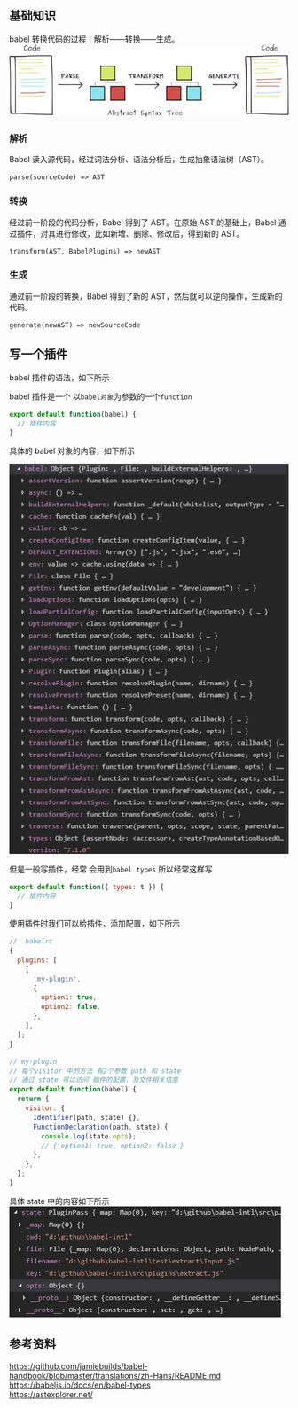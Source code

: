 ## 基础知识

babel 转换代码的过程：解析——转换——生成。
![](./image/babel_process.png)

### 解析

Babel 读入源代码，经过词法分析、语法分析后，生成抽象语法树（AST）。

```
parse(sourceCode) => AST
```

### 转换

经过前一阶段的代码分析，Babel 得到了 AST。在原始 AST 的基础上，Babel 通过插件，对其进行修改，比如新增、删除、修改后，得到新的 AST。

```
transform(AST, BabelPlugins) => newAST
```

### 生成

通过前一阶段的转换，Babel 得到了新的 AST，然后就可以逆向操作，生成新的代码。

```
generate(newAST) => newSourceCode
```

## 写一个插件

babel 插件的语法，如下所示

babel 插件是一个 以`babel对象`为参数的一个`function`

```js
export default function(babel) {
  // 插件内容
}
```

具体的 babel 对象的内容，如下所示

![bable object](./image/babel_object.png)

但是一般写插件，经常 会用到`babel types` 所以经常这样写

```js
export default function({ types: t }) {
  // 插件内容
}
```

使用插件时我们可以给插件，添加配置，如下所示

```js
// .babelrc
{
  plugins: [
    [
      'my-plugin',
      {
        option1: true,
        option2: false,
      },
    ],
  ];
}
```

```js
// my-plugin
// 每个visitor 中的方法 有2个参数 path 和 state
// 通过 state 可以访问 插件的配置，及文件相关信息
export default function(babel) {
  return {
    visitor: {
      Identifier(path, state) {},
      FunctionDeclaration(path, state) {
        console.log(state.opts);
        // { option1: true, option2: false }
      },
    },
  };
}
```

具体 state 中的内容如下所示  
![babel plugin option](./image/babel_Plugin_state.png)

## 参考资料

https://github.com/jamiebuilds/babel-handbook/blob/master/translations/zh-Hans/README.md  
https://babeljs.io/docs/en/babel-types  
https://astexplorer.net/
